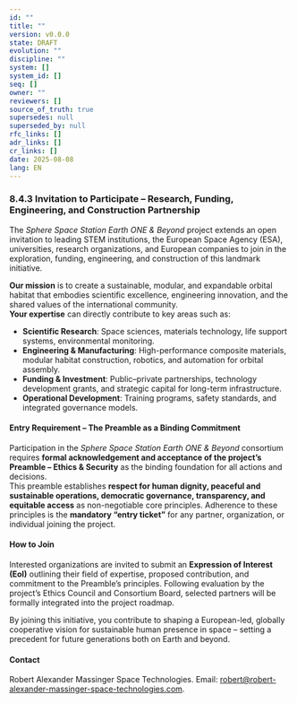 ```yaml
---
id: ""
title: ""
version: v0.0.0
state: DRAFT
evolution: ""
discipline: ""
system: []
system_id: []
seq: []
owner: ""
reviewers: []
source_of_truth: true
supersedes: null
superseded_by: null
rfc_links: []
adr_links: []
cr_links: []
date: 2025-08-08
lang: EN
---
```


### 8.4.3 Invitation to Participate – Research, Funding, Engineering, and Construction Partnership

The *Sphere Space Station Earth ONE & Beyond* project extends an open invitation to leading STEM institutions, the European Space Agency (ESA), universities, research organizations, and European companies to join in the exploration, funding, engineering, and construction of this landmark initiative.

**Our mission** is to create a sustainable, modular, and expandable orbital habitat that embodies scientific excellence, engineering innovation, and the shared values of the international community.  
**Your expertise** can directly contribute to key areas such as:

- **Scientific Research**: Space sciences, materials technology, life support systems, environmental monitoring.  
- **Engineering & Manufacturing**: High-performance composite materials, modular habitat construction, robotics, and automation for orbital assembly.  
- **Funding & Investment**: Public–private partnerships, technology development grants, and strategic capital for long-term infrastructure.  
- **Operational Development**: Training programs, safety standards, and integrated governance models.

#### Entry Requirement – The Preamble as a Binding Commitment
Participation in the *Sphere Space Station Earth ONE & Beyond* consortium requires **formal acknowledgement and acceptance of the project’s Preamble – Ethics & Security** as the binding foundation for all actions and decisions.  
This preamble establishes **respect for human dignity, peaceful and sustainable operations, democratic governance, transparency, and equitable access** as non-negotiable core principles. Adherence to these principles is the **mandatory “entry ticket”** for any partner, organization, or individual joining the project.

#### How to Join
Interested organizations are invited to submit an **Expression of Interest (EoI)** outlining their field of expertise, proposed contribution, and commitment to the Preamble’s principles. Following evaluation by the project’s Ethics Council and Consortium Board, selected partners will be formally integrated into the project roadmap.

By joining this initiative, you contribute to shaping a European-led, globally cooperative vision for sustainable human presence in space – setting a precedent for future generations both on Earth and beyond.

#### Contact
Robert Alexander Massinger Space Technologies. Email: robert@robert-alexander-massinger-space-technologies.com.
